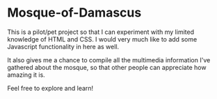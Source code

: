 # Mosque-of-Damascus

This is a pilot/pet project so that I can experiment with my limited knowledge of HTML and CSS. I would very much like to add some Javascript functionality in here as well.

It also gives me a chance to compile all the multimedia information I've gathered about the mosque, so that other people can appreciate how amazing it is.

Feel free to explore and learn!
